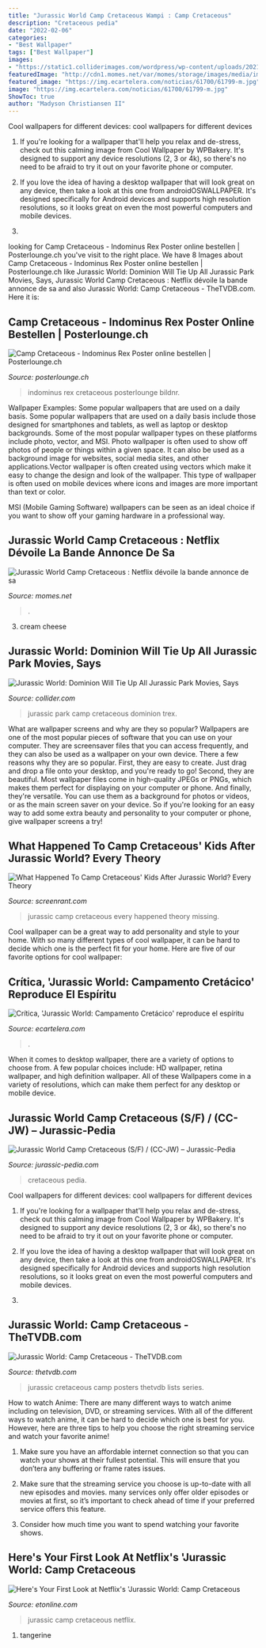 ```yaml
---
title: "Jurassic World Camp Cretaceous Wampi : Camp Cretaceous"
description: "Cretaceous pedia"
date: "2022-02-06"
categories:
- "Best Wallpaper"
tags: ["Best Wallpaper"]
images:
- "https://static1.colliderimages.com/wordpress/wp-content/uploads/2021/01/jurassic-world-camp-cretaceous-trex-social-feature.jpg"
featuredImage: "http://cdn1.momes.net/var/momes/storage/images/media/images/edito-40/jurassic_world_camp_cretaceous_serie_netflix_1/1322065-1-fre-FR/jurassic_world_camp_cretaceous_serie_netflix_1_reference.jpg"
featured_image: "https://img.ecartelera.com/noticias/61700/61799-m.jpg"
image: "https://img.ecartelera.com/noticias/61700/61799-m.jpg"
ShowToc: true
author: "Madyson Christiansen II"
---
```



Cool wallpapers for different devices:
cool wallpapers for different devices 

1. If you're looking for a wallpaper that'll help you relax and de-stress, check out this calming image from Cool Wallpaper by WPBakery. It's designed to support any device resolutions (2, 3 or 4k), so there's no need to be afraid to try it out on your favorite phone or computer.

2. If you love the idea of having a desktop wallpaper that will look great on any device, then take a look at this one from androidOSWALLPAPER. It's designed specifically for Android devices and supports high resolution resolutions, so it looks great on even the most powerful computers and mobile devices.

3.

	

		
looking for Camp Cretaceous - Indominus Rex Poster online bestellen | Posterlounge.ch you've visit to the right place. We have 8 Images about Camp Cretaceous - Indominus Rex Poster online bestellen | Posterlounge.ch like Jurassic World: Dominion Will Tie Up All Jurassic Park Movies, Says, Jurassic World Camp Cretaceous : Netflix dévoile la bande annonce de sa and also Jurassic World: Camp Cretaceous - TheTVDB.com. Here it is:
		
    
## Camp Cretaceous - Indominus Rex Poster Online Bestellen | Posterlounge.ch

<img loading=lazy src="https://image.posterlounge.ch/images/l/1893742.jpg" onerror="this.onerror=null;this.src='https://tse4.mm.bing.net/th?id=OIP.ZUtwYnXihO5PtwYfXg8PBQHaLG&amp;pid=15.1';" alt="Camp Cretaceous - Indominus Rex Poster online bestellen | Posterlounge.ch">

_Source: posterlounge.ch_

>indominus rex cretaceous posterlounge bildnr. 

	

Wallpaper Examples: Some popular wallpapers that are used on a daily basis.
Some popular wallpapers that are used on a daily basis include those designed for smartphones and tablets, as well as laptop or desktop backgrounds. Some of the most popular wallpaper types on these platforms include photo, vector, and MSI. 
Photo wallpaper is often used to show off photos of people or things within a given space. It can also be used as a background image for websites, social media sites, and other applications.Vector wallpaper is often created using vectors which make it easy to change the design and look of the wallpaper. This type of wallpaper is often used on mobile devices where icons and images are more important than text or color. 

MSI (Mobile Gaming Software) wallpapers can be seen as an ideal choice if you want to show off your gaming hardware in a professional way.

    
## Jurassic World Camp Cretaceous : Netflix Dévoile La Bande Annonce De Sa

<img loading=lazy src="http://cdn1.momes.net/var/momes/storage/images/media/images/edito-40/jurassic_world_camp_cretaceous_serie_netflix_1/1322065-1-fre-FR/jurassic_world_camp_cretaceous_serie_netflix_1_reference.jpg" onerror="this.onerror=null;this.src='https://tse3.mm.bing.net/th?id=OIP.YCSMtUPQTTC-b0725C6epAHaK9&amp;pid=15.1';" alt="Jurassic World Camp Cretaceous : Netflix dévoile la bande annonce de sa">

_Source: momes.net_

>. 

	

3. cream cheese 

    
## Jurassic World: Dominion Will Tie Up All Jurassic Park Movies, Says

<img loading=lazy src="https://static1.colliderimages.com/wordpress/wp-content/uploads/2021/01/jurassic-world-camp-cretaceous-trex-social-feature.jpg" onerror="this.onerror=null;this.src='https://tse2.mm.bing.net/th?id=OIP.uCkMB0p-Wb_waxpFQFeV4QHaDt&amp;pid=15.1';" alt="Jurassic World: Dominion Will Tie Up All Jurassic Park Movies, Says">

_Source: collider.com_

>jurassic park camp cretaceous dominion trex. 

	

What are wallpaper screens and why are they so popular?
Wallpapers are one of the most popular pieces of software that you can use on your computer. They are screensaver files that you can access frequently, and they can also be used as a wallpaper on your own device. There a few reasons why they are so popular. First, they are easy to create. Just drag and drop a file onto your desktop, and you're ready to go! Second, they are beautiful. Most wallpaper files come in high-quality JPEGs or PNGs, which makes them perfect for displaying on your computer or phone. And finally, they're versatile. You can use them as a background for photos or videos, or as the main screen saver on your device. So if you're looking for an easy way to add some extra beauty and personality to your computer or phone, give wallpaper screens a try!

    
## What Happened To Camp Cretaceous&#039; Kids After Jurassic World? Every Theory

<img loading=lazy src="https://static3.srcdn.com/wordpress/wp-content/uploads/2020/09/Jurassic-World-camp-cretaceous-kids-left-behind.jpg" onerror="this.onerror=null;this.src='https://tse1.mm.bing.net/th?id=OIP.6_myK4YLWiZfmjNH0lllxwHaDt&amp;pid=15.1';" alt="What Happened To Camp Cretaceous&#039; Kids After Jurassic World? Every Theory">

_Source: screenrant.com_

>jurassic camp cretaceous every happened theory missing. 

	

Cool wallpaper can be a great way to add personality and style to your home. With so many different types of cool wallpaper, it can be hard to decide which one is the perfect fit for your home. Here are five of our favorite options for cool wallpaper: 

    
## Crítica, &#039;Jurassic World: Campamento Cretácico&#039; Reproduce El Espíritu

<img loading=lazy src="https://img.ecartelera.com/noticias/61700/61799-m.jpg" onerror="this.onerror=null;this.src='https://tse4.mm.bing.net/th?id=OIP.KTdU2fcjffUco8spbCzYSwHaHa&amp;pid=15.1';" alt="Crítica, &#039;Jurassic World: Campamento Cretácico&#039; reproduce el espíritu">

_Source: ecartelera.com_

>. 

	

When it comes to desktop wallpaper, there are a variety of options to choose from. A few popular choices include: HD wallpaper, retina wallpaper, and high definition wallpaper. All of these Wallpapers come in a variety of resolutions, which can make them perfect for any desktop or mobile device. 

    
## Jurassic World Camp Cretaceous (S/F) / (CC-JW) – Jurassic-Pedia

<img loading=lazy src="https://jurassic-pedia.com/wp-content/uploads/2020/07/Screen-Shot-2020-10-02-at-12.00.17-PM-1600x924.png" onerror="this.onerror=null;this.src='https://tse1.mm.bing.net/th?id=OIP.maLMw1k44L6ixWsptO5Q8QHaER&amp;pid=15.1';" alt="Jurassic World Camp Cretaceous (S/F) / (CC-JW) – Jurassic-Pedia">

_Source: jurassic-pedia.com_

>cretaceous pedia. 

	

Cool wallpapers for different devices:
cool wallpapers for different devices 

1. If you're looking for a wallpaper that'll help you relax and de-stress, check out this calming image from Cool Wallpaper by WPBakery. It's designed to support any device resolutions (2, 3 or 4k), so there's no need to be afraid to try it out on your favorite phone or computer.

2. If you love the idea of having a desktop wallpaper that will look great on any device, then take a look at this one from androidOSWALLPAPER. It's designed specifically for Android devices and supports high resolution resolutions, so it looks great on even the most powerful computers and mobile devices.

3.

    
## Jurassic World: Camp Cretaceous - TheTVDB.com

<img loading=lazy src="https://artworks.thetvdb.com/banners/v4/series/365066/posters/606c90def1f43_t.jpg" onerror="this.onerror=null;this.src='https://tse2.mm.bing.net/th?id=OIP.VNE6CO0FUC1EjCQ73GH-twAAAA&amp;pid=15.1';" alt="Jurassic World: Camp Cretaceous - TheTVDB.com">

_Source: thetvdb.com_

>jurassic cretaceous camp posters thetvdb lists series. 

	

How to watch Anime: There are many different ways to watch anime including on television, DVD, or streaming services.
With all of the different ways to watch anime, it can be hard to decide which one is best for you. However, here are three tips to help you choose the right streaming service and watch your favorite anime!
1. Make sure you have an affordable internet connection so that you can watch your shows at their fullest potential. This will ensure that you don’tera any buffering or frame rates issues.

2. Make sure that the streaming service you choose is up-to-date with all new episodes and movies. many services only offer older episodes or movies at first, so it’s important to check ahead of time if your preferred service offers this feature.

3. Consider how much time you want to spend watching your favorite shows.

    
## Here&#039;s Your First Look At Netflix&#039;s &#039;Jurassic World: Camp Cretaceous

<img loading=lazy src="https://www.etonline.com/sites/default/files/styles/max_1280x720/public/images/2020-09/eto_clip_jurassicworld_campcretaceous_091520.jpg?h=d1cb525d&amp;itok=IMLlVZ7N" onerror="this.onerror=null;this.src='https://tse4.mm.bing.net/th?id=OIP.s8ZbM2Qjzith2NJkDIGPhAHaEK&amp;pid=15.1';" alt="Here&#039;s Your First Look at Netflix&#039;s &#039;Jurassic World: Camp Cretaceous">

_Source: etonline.com_

>jurassic camp cretaceous netflix. 

	

1. tangerine 


